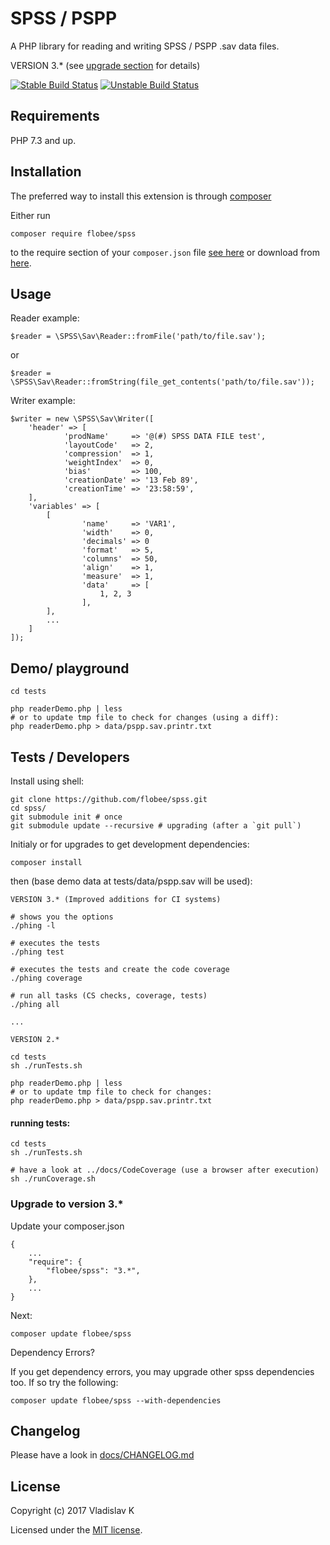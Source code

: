 # SPSS / PSPP

A PHP library for reading and writing SPSS / PSPP .sav data files.

VERSION 3.* (see [upgrade section](#upgrade-to-version-3) for details)

[![Stable Build Status](https://travis-ci.org/flobee/spss.svg?branch=stable)](https://travis-ci.org/flobee/spss.svg?branch=stable)
[![Unstable Build Status](https://travis-ci.org/flobee/spss.svg?branch=unstable)](https://travis-ci.org/flobee/spss.svg?branch=unstable)

<!-- doctoc hint -->


## Requirements

PHP 7.3 and up.

## Installation

The preferred way to install this extension is through [composer](http://getcomposer.org/download/)

Either run

    composer require flobee/spss

to the require section of your `composer.json` file [see here](https://packagist.org/packages/flobee/spss) 
or download from [here](https://github.com/flobee/spss/releases).


## Usage

Reader example:

    $reader = \SPSS\Sav\Reader::fromFile('path/to/file.sav');

or

    $reader = \SPSS\Sav\Reader::fromString(file_get_contents('path/to/file.sav'));


Writer example:

    $writer = new \SPSS\Sav\Writer([
        'header' => [
                'prodName'     => '@(#) SPSS DATA FILE test',
                'layoutCode'   => 2,
                'compression'  => 1,
                'weightIndex'  => 0,
                'bias'         => 100,
                'creationDate' => '13 Feb 89',
                'creationTime' => '23:58:59',
        ],
        'variables' => [
            [
                    'name'     => 'VAR1',
                    'width'    => 0,
                    'decimals' => 0
                    'format'   => 5,
                    'columns'  => 50,
                    'align'    => 1,
                    'measure'  => 1,
                    'data'     => [
                        1, 2, 3
                    ],
            ],
            ...
        ]
    ]);



## Demo/ playground

    cd tests

    php readerDemo.php | less
    # or to update tmp file to check for changes (using a diff):
    php readerDemo.php > data/pspp.sav.printr.txt



## Tests / Developers

Install using shell:

    git clone https://github.com/flobee/spss.git
    cd spss/
    git submodule init # once
    git submodule update --recursive # upgrading (after a `git pull`)

Initialy or for upgrades to get development dependencies:
    
    composer install

then (base demo data at tests/data/pspp.sav will be used):

    VERSION 3.* (Improved additions for CI systems)

    # shows you the options
    ./phing -l
    
    # executes the tests
    ./phing test
    
    # executes the tests and create the code coverage
    ./phing coverage
    
    # run all tasks (CS checks, coverage, tests)
    ./phing all

    ...

    VERSION 2.*

    cd tests 
    sh ./runTests.sh

    php readerDemo.php | less
    # or to update tmp file to check for changes:
    php readerDemo.php > data/pspp.sav.printr.txt



#### running tests:

    cd tests
    sh ./runTests.sh
    
    # have a look at ../docs/CodeCoverage (use a browser after execution)
    sh ./runCoverage.sh



### Upgrade to version 3.*

Update your composer.json

    {
        ...
        "require": {
            "flobee/spss": "3.*",
        },
        ...
    }

Next:

    composer update flobee/spss

Dependency Errors?

If you get dependency errors, you may upgrade other spss dependencies too. 
If so try the following:

    composer update flobee/spss --with-dependencies



## Changelog

Please have a look in [docs/CHANGELOG.md](docs/CHANGELOG.md)

 

## License

Copyright (c) 2017 Vladislav K

Licensed under the [MIT license](http://opensource.org/licenses/MIT).
